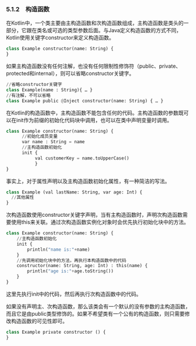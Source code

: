 ### 5.1.2　构造函数

在Kotlin中，一个类主要由主构造函数和次构造函数组成，主构造函数是类头的一部分，它跟在类名或可选的类型参数后面。与Java定义构造函数的方式不同，Kotlin使用关键字constructor来定义构造函数。

```python
class Example constructor(name: String) {
}
```

如果主构造函数没有任何注解，也没有任何限制性修饰符（public、private、protected和internal），则可以省略constructor关键字。

```python
//省略constructor关键字
class Example(name : String){ … }
//有注解，不可以省略
class Example public @Inject constructor(name: String) { … }
```

在Kotlin的构造函数中，主构造函数不能包含任何的代码。主构造函数的参数既可以在init作为前缀的初始化代码块中调用，也可以在类中声明变量时调用。

```python
class Example constructor(name: String) {
      //初始化成员变量
      var name : String = name
      //主构造函数初始化
      init {
           val customerKey = name.toUpperCase()
           }
}
```

事实上，对于属性声明以及主构造函数初始化属性，有一种简洁的写法。

```python
class Example (val lastName: String, var age: Int) {
  //其他属性
}
```

次构造函数使用constructor关键字声明，当有主构造函数时，声明次构造函数需要使用this来关联。通过次构造函数实例化对象时会优先执行初始化块中的方法。

```python
class Example constructor(name: String) {
    //主构造函数初始化
    init {
        println("name is:"+name)
    }
    //先调用初始化块中的方法，再执行本构造函数中的代码
    constructor(name: String, age: Int) : this(name) {
        println("age is:"+age.toString())
    }
}
```

这里先执行init中的代码，然后再执行次构造函数中的代码。

如果没有声明主、次构造函数，那么该类会有一个默认的没有参数的主构造函数，而且它是由public类型修饰的。如果不希望类有一个公有的构造函数，则只需要修改构造函数的可见性即可。

```python
class Example private constructor () {
}
```

